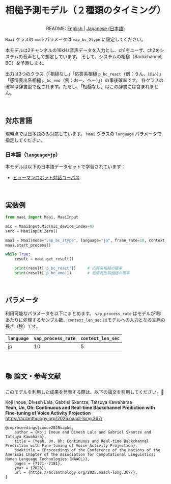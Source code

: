 <h1>
<p align="center">
相槌予測モデル（２種類のタイミング）
</p>
</h1>
<p align="center">
README: <a href="vap_bc_2type.md">English </a> | <a href="vap_bc_2type_JP.md">Japanese (日本語) </a>
</p>

`Maai` クラスの `mode` パラメータは `vap_bc_2type` に設定してください。

本モデルは2チャンネルの16kHz音声データを入力とし、ch1をユーザ、ch2をシステムの音声として想定しています。
そして、システムの相槌（Backchannel, BC）を予測します。

出力は3つのクラス（「相槌なし」「応答系相槌 `p_bc_react`（例：うん、はい）」 「感情表出系相槌 `p_bc_emo`（例：おー、へー）」）の事後確率です。
各クラスの確率は辞書型で返されます。ただし、「相槌なし」はこの辞書には含まれません。

</br>

## 対応言語

現時点では日本語のみ対応しています。
`Maai` クラスの `language` パラメータで指定してください。

### 日本語（`language=jp`）

本モデルは以下の日本語データセットで学習されています：
- [ヒューマンロボット対話コーパス](https://aclanthology.org/2025.naacl-long.367/)

</br>

## 実装例

```python
from maai import Maai, MaaiInput

mic = MaaiInput.Mic(mic_device_index=0)
zero = MaaiInput.Zero()

maai = Maai(mode="vap_bc_2type", language="jp", frame_rate=10, context_len_sec=5, audio_ch1=mic, audio_ch2=zero, device="cpu")
maai.start_process()

while True:
    result = maai.get_result()

    print(result['p_bc_react'])     # 応答系相槌の確率
    print(result['p_bc_emo'])       # 感情表出系相槌の確率
```

</br>

## パラメータ

利用可能なパラメータを以下にまとめます。
`vap_process_rate` はモデルが1秒あたりに処理するサンプル数、`context_len_sec` はモデルへの入力となる文脈の長さ（秒）です。

| `language` | `vap_process_rate` | `context_len_sec` |
| --- | --- | --- |
| jp | 10 | 5 |

</br>

## 📚 論文・参考文献

このモデルを利用した成果を発表する際は、以下の論文を引用してください。🙏

Koji Inoue, Divesh Lala, Gabriel Skantze, Tatsuya Kawaharaa<br>
__Yeah, Un, Oh: Continuous and Real-time Backchannel Prediction with Fine-tuning of Voice Activity Projection__<br>
https://aclanthology.org/2025.naacl-long.367/<br>

```
@inproceedings{inoue2025vapbc,
    author = {Koji Inoue and Divesh Lala and Gabriel Skantze and Tatsuya Kawahara},
    title = {Yeah, Un, Oh: Continuous and Real-time Backchannel Prediction with Fine-tuning of Voice Activity Projection},
    booktitle = {Proceedings of the Conference of the Nations of the Americas Chapter of the Association for Computational Linguistics: Human Language Technologies (NAACL)},
    pages = {7171--7181},
    year = {2025},
    url = {https://aclanthology.org/2025.naacl-long.367/},
}
```

